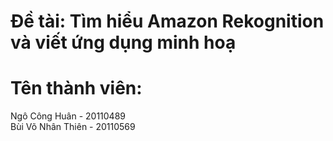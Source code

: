 # Đề tài: Tìm hiểu Amazon Rekognition và viết ứng dụng minh hoạ

# Tên thành viên:
Ngô Công Huân - 20110489 <br>
Bùi Võ Nhân Thiên - 20110569
